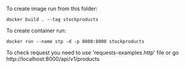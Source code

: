 To create image run from this folder:
```
docker build . --tag stockproducts
```

To create container run:
```
docker run --name stp -d -p 8000:8000 stockproducts
```

To check request you need to use 'requests-examples.http' file 
or go http://localhost:8000/api/v1/products
 